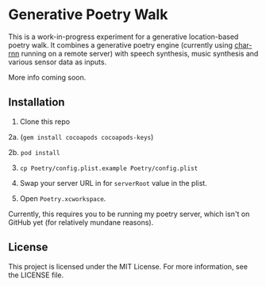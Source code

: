 # Generative Poetry Walk

This is a work-in-progress experiment for a generative location-based poetry walk. It combines a generative poetry engine (currently using [char-rnn](https://github.com/karpathy/char-rnn) running on a remote server) with speech synthesis, music synthesis and various sensor data as inputs.

More info coming soon.

## Installation

1. Clone this repo

2a. (`gem install cocoapods cocoapods-keys`)

2b. `pod install`

3. `cp Poetry/config.plist.example Poetry/config.plist`

4. Swap your server URL in for `serverRoot` value in the plist.

5. Open `Poetry.xcworkspace`.

Currently, this requires you to be running my poetry server, which isn't on GitHub yet (for relatively mundane reasons).

## License

This project is licensed under the MIT License. For more information, see the LICENSE file.
